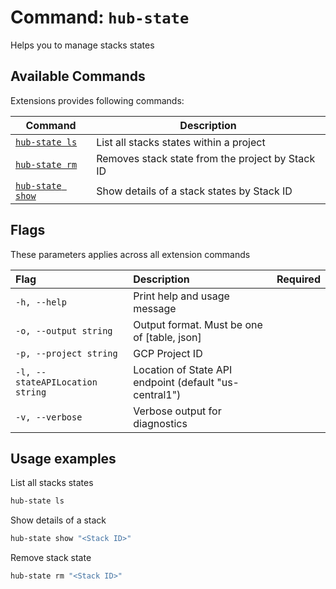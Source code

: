 # Command: `hub-state`

Helps you to manage stacks states

## Available Commands

Extensions provides following commands:

| Command   | Description |
| --------- | ---------   |
| [`hub-state ls`](hub-state-ls.md) | List all stacks states within a project |
| [`hub-state rm`](hub-state-rm.md) | Removes stack state from the project by Stack ID |
| [`hub-state show`](hub-state-show.md) | Show details of a stack states by Stack ID |

## Flags

These parameters applies across all extension commands

| Flag      | Description | Required |
| :-------- | :--------   | :-:      |
| `-h, --help` | Print help and usage message | |
| `-o, --output string` | Output format. Must be one of [table, json] | |
| `-p, --project string` | GCP Project ID | |
| `-l, --stateAPILocation string` | Location of State API endpoint (default "us-central1") | |
| `-v, --verbose` | Verbose output for diagnostics | |

## Usage examples

List all stacks states

```bash
hub-state ls
```

Show details of a stack

```bash
hub-state show "<Stack ID>"
```

Remove stack state

```bash
hub-state rm "<Stack ID>"
```
